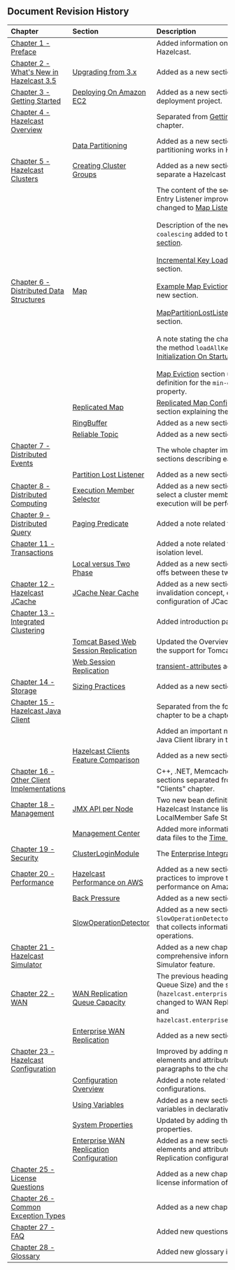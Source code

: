 

## Document Revision History

|Chapter|Section|Description|
|:-------|:-------|:-----------|
|[Chapter 1 - Preface](#preface)||Added information on how to contribute to Hazelcast.|
|[Chapter 2 - What's New in Hazelcast 3.5](#what-s-new-in-hazelcast-3-5)|[Upgrading from 3.x](#upgrading-from-3-x)|Added as a new section.|
|[Chapter 3 - Getting Started](#getting-started)|[Deploying On Amazon EC2](#deploying-on-amazon-ec2)|Added as a new section to provide a sample deployment project.|
|[Chapter 4 - Hazelcast Overview](#hazelcast-overview)||Separated from [Getting Started](#getting-started) as a new chapter.|
||[Data Partitioning](#data-partitioning)|Added as a new section explaining how the partitioning works in Hazelcast.|
|[Chapter 5 - Hazelcast Clusters](#hazelcast-clusters)|[Creating Cluster Groups](#creating-cluster-groups)|Added as a new section explaining how to separate a Hazelcast cluster.|
|[Chapter 6 - Distributed Data Structures](#distributed-data-structures)|[Map](#map)|The content of the section, previously read as Entry Listener improved and its name changed to [Map Listener](#map-listener).<br><br> Description of the new element `write-coalescing` added to the [Write-Behind section](#write-behind).<br><br> [Incremental Key Loading](#incremental-key-loading) added as a new section.<br><br> [Example Map Eviction Scenario](#example-map-eviction-scenario) added as a new section.<br></br> [MapPartitionLostListener](#mappartitionlostlistener) added as a new section.<br></br>A note stating the change in the return type of the method `loadAllKeys()` added to the [Initialization On Startup section](#initialization-on-startup).<br><br> [Map Eviction](#map-eviction) section updated by adding the definition for the `min-eviction-check-millis` property.|
||[Replicated Map](#replicated-map)|[Replicated Map Configuration](#replicated-map-configuration) added as a new section explaining the configuration elements.|
||[RingBuffer](#ringbuffer)|Added as a new section.
||[Reliable Topic](#reliable-topic)|Added as a new section.
|[Chapter 7 - Distributed Events](#distributed-events)||The whole chapter improved by adding sections describing each listener.|
||[Partition Lost Listener](#partition-lost-listener)|Added as a new section.|
|[Chapter 8 - Distributed Computing](#distributed-computing)|[Execution Member Selector](#execution-member-selector)|Added as a new section explaining how to select a cluster member on which an execution will be performed.|
|[Chapter 9 - Distributed Query](#distributed-query)|[Paging Predicate](#paging-predicate)|Added a note related to random page access.|
|[Chapter 11 - Transactions](#transactions)||Added a note related to `REPEATABLE_READ` isolation level.|
||[Local versus Two Phase](#local-versus-two-phase)| Added as a new section explaining the trade offs between these two transaction types.
|[Chapter 12 - Hazelcast JCache](#hazelcast-jcache)|[JCache Near Cache](#jcache-near-cache)|Added as a new section explaining the invalidation concept, eviction policies and configuration of JCache's near cache feature.|
|[Chapter 13 - Integrated Clustering](#integrated-clustering)||Added introduction paragraphs.|
||[Tomcat Based Web Session Replication](#tomcat-based-web-session-replication)|Updated the Overview paragraph to include the support for Tomcat 8.
||[Web Session Replication](#web-session-replication)|[transient-attributes](#transient-attributes) added as a new section.|
|[Chapter 14 - Storage](#storage)|[Sizing Practices](#sizing-practices)|Added as a new section.|
|[Chapter 15 - Hazelcast Java Client](#hazelcast-java-client)||Separated from the formerly known "Clients" chapter to be a chapter of its own.|
|||Added an important note related to the new Java Client library in the chapter introduction.
||[Hazelcast Clients Feature Comparison](#hazelcast-clients-feature-comparison)|Added as a new section.
|[Chapter 16 - Other Client Implementations](#other-client-implementations)||C++, .NET, Memcache and REST client sections separated from the formerly known "Clients" chapter.|
|[Chapter 18 - Management](#management)|[JMX API per Node](#jmx-api-per-node)|Two new bean definitions added to the Hazelcast Instance list (Cluster Safe State and LocalMember Safe State).|
||[Management Center](#management-center)|Added more information on the time travel data files to the [Time Travel section](#time-travel).|
|[Chapter 19 - Security](#security)|[ClusterLoginModule](#clusterloginmodule)|The [Enterprise Integration section](#enterprise-integration) added .|
|[Chapter 20 - Performance](#performance)|[Hazelcast Performance on AWS](#hazelcast-performance-on-aws)|Added as a new section that provides best practices to improve the Hazelcast performance on Amazon Web Service.|
||[Back Pressure](#back-pressure)|Added as a new section.
||[SlowOperationDetector](#slowoperationdetector)|Added as a new section explaining the `SlowOperationDetector`, a monitoring feature that collects information of all slow operations.
|[Chapter 21 - Hazelcast Simulator](#hazelcast-simulator)||Added as a new chapter providing comprehensive information on the Hazelcast Simulator feature.|
|[Chapter 22 - WAN](#wan)|[WAN Replication Queue Capacity](#wan-replication-queue-capacity)|The previous heading title (WAN Replication Queue Size) and the system property name (`hazelcast.enterprise.wanrep.queuesize`) changed to WAN Replication Queue Capacity and `hazelcast.enterprise.wanrep.queue.capacity`.|
||[Enterprise WAN Replication](#enterprise-wan-replication)|Added as a new section.
|[Chapter 23 - Hazelcast Configuration](#hazelcast-configuration)||Improved by adding missing configuration elements and attributes. Added introduction paragraphs to the chapter.|
||[Configuration Overview](#configuration-overview)|Added a note related to the invalid configurations.
||[Using Variables](#using-variables)| Added as a new section explaining how to use variables in declarative configuration.|
||[System Properties](#system-properties)|Updated by adding the new system properties.
||[Enterprise WAN Replication Configuration](#enterprise-wan-replication-configuration)|Added as a new section describing the elements and attributes of Enterprise WAN Replication configuration.
|[Chapter 25 - License Questions](#license-questions)||Added as a new chapter describing the license information of dependencies.|
|[Chapter 26 - Common Exception Types](#common-exception-types)||Added as a new chapter.|
|[Chapter 27 - FAQ](#frequently-asked-questions)||Added new questions/answers.|
|[Chapter 28 - Glossary](#glossary)||Added new glossary items.|






<br> </br>


